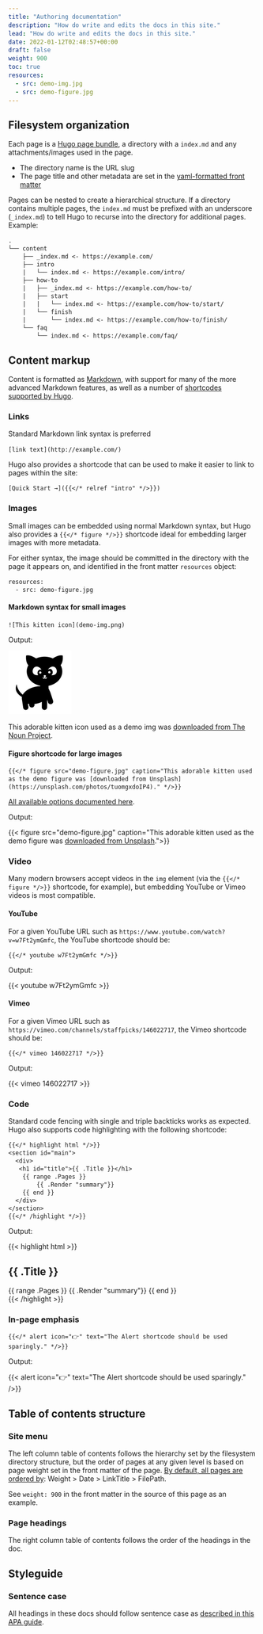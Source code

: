 ```yaml
---
title: "Authoring documentation"
description: "How do write and edits the docs in this site."
lead: "How do write and edits the docs in this site."
date: 2022-01-12T02:48:57+00:00
draft: false
weight: 900
toc: true
resources:
  - src: demo-img.jpg
  - src: demo-figure.jpg
---
```


## Filesystem organization

Each page is a [Hugo page bundle](https://gohugo.io/content-management/page-bundles/), a directory with a `index.md` and any attachments/images used in the page. 

- The directory name is the URL slug
- The page title and other metadata are set in the [yaml-formatted front matter](https://gohugo.io/content-management/front-matter/)

Pages can be nested to create a hierarchical structure. If a directory contains multiple pages, the `index.md` must be prefixed with an underscore (`_index.md`) to tell Hugo to recurse into the directory for additional pages. Example:

```
.
└── content
    ├── _index.md <- https://example.com/
    ├── intro
    |   └── index.md <- https://example.com/intro/
    ├── how-to
    |   ├── _index.md <- https://example.com/how-to/
    |   ├── start
    |   |   └── index.md <- https://example.com/how-to/start/
    |   └── finish
    |       └── index.md <- https://example.com/how-to/finish/
    └── faq
        └── index.md <- https://example.com/faq/
```


## Content markup

Content is formatted as [Markdown](https://www.markdownguide.org/basic-syntax/), with support for many of the more advanced Markdown features, as well as a number of [shortcodes supported by Hugo](https://gohugo.io/content-management/shortcodes/).

### Links

Standard Markdown link syntax is preferred

`[link text](http://example.com/)`

Hugo also provides a shortcode that can be used to make it easier to link to pages within the site:

```
[Quick Start →]({{</* relref "intro" */>}})
```

### Images

Small images can be embedded using normal Markdown syntax, but Hugo also provides a `{{</* figure */>}}` shortcode ideal for embedding larger images with more metadata.

For either syntax, the image should be committed in the directory with the page it appears on, and identified in the front matter `resources` object:

```
resources:
  - src: demo-figure.jpg
```

#### Markdown syntax for small images

```
![This kitten icon](demo-img.png)
```

Output:

![This kitten icon](demo-img.png)

This adorable kitten icon used as a demo img was [downloaded from The Noun Project](https://thenounproject.com/icon/kitten-612280/).

#### Figure shortcode for large images 

```
{{</* figure src="demo-figure.jpg" caption="This adorable kitten used as the demo figure was [downloaded from Unsplash](https://unsplash.com/photos/tuomgxdoIP4)." */>}}
```


[All available options documented here](https://gohugo.io/content-management/shortcodes/#figure).

Output:

{{< figure src="demo-figure.jpg" caption="This adorable kitten used as the demo figure was [downloaded from Unsplash](https://unsplash.com/photos/tuomgxdoIP4).">}}

### Video

Many modern browsers accept videos in the `img` element (via the `{{</* figure */>}}` shortcode, for example), but embedding YouTube or Vimeo videos is most compatible.

#### YouTube

For a given YouTube URL such as `https://www.youtube.com/watch?v=w7Ft2ymGmfc`, the YouTube shortcode should be:

```
{{</* youtube w7Ft2ymGmfc */>}}
```

Output:

{{< youtube w7Ft2ymGmfc >}}

#### Vimeo

For a given Vimeo URL such as `https://vimeo.com/channels/staffpicks/146022717`, the Vimeo shortcode should be:

```
{{</* vimeo 146022717 */>}}
```

Output:

{{< vimeo 146022717 >}}

### Code

Standard code fencing with single and triple backticks works as expected. Hugo also supports code highlighting with the following shortcode:

```
{{</* highlight html */>}}
<section id="main">
  <div>
   <h1 id="title">{{ .Title }}</h1>
    {{ range .Pages }}
        {{ .Render "summary"}}
    {{ end }}
  </div>
</section>
{{</* /highlight */>}}
```

Output:

{{< highlight html >}}
<section id="main">
  <div>
   <h1 id="title">{{ .Title }}</h1>
    {{ range .Pages }}
        {{ .Render "summary"}}
    {{ end }}
  </div>
</section>
{{< /highlight >}}

### In-page emphasis

```
{{</* alert icon="👉" text="The Alert shortcode should be used sparingly." */>}}
```

Output:

{{< alert icon="👉" text="The Alert shortcode should be used sparingly." />}}

## Table of contents structure

### Site menu

The left column table of contents follows the hierarchy set by the filesystem directory structure, but the order of pages at any given level is based on page weight set in the front matter of the page. [By default, all pages are ordered by](https://gohugo.io/templates/lists/#default-weight--date--linktitle--filepath): Weight > Date > LinkTitle > FilePath.

See `weight: 900` in the front matter in the source of this page as an example.

### Page headings

The right column table of contents follows the order of the headings in the doc.

## Styleguide

### Sentence case

All headings in these docs should follow sentence case as [described in this APA guide](https://apastyle.apa.org/style-grammar-guidelines/capitalization/sentence-case).